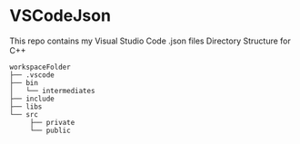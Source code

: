 # VSCodeJson
This repo contains my Visual Studio Code .json files
Directory Structure for C++

```
workspaceFolder
├── .vscode
├── bin
│   └── intermediates
├── include
├── libs
└── src
     ├── private
     └── public
```
